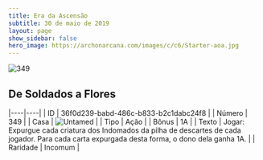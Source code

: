 ```yaml
---
title: Era da Ascensão
subtitle: 30 de maio de 2019
layout: page
show_sidebar: false
hero_image: https://archonarcana.com/images/c/c6/Starter-aoa.jpg
---
```


![349](https://cdn.keyforgegame.com/media/card_front/pt/435_349_7HXPRV5MWF3X_pt.png)

## De Soldados a Flores

|----|----|
| ID | 36f0d239-babd-486c-b833-b2c1dabc24f8 |
| Número | 349 |
| Casa | ![Untamed](https://archonarcana.com/images/thumb/b/bd/Untamed.png/22px-Untamed.png "Indomados") |
| Tipo | Ação |
| Bônus | 1A |
| Texto | Jogar: Expurgue cada criatura dos Indomados da pilha de descartes de cada jogador. Para cada carta expurgada desta forma, o dono dela ganha 1A. |
| Raridade | Incomum |
